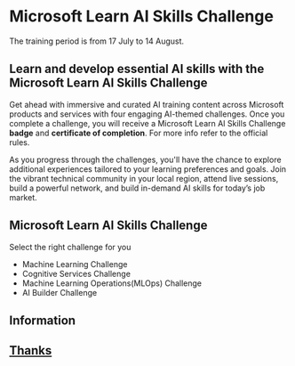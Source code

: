# Microsoft Learn AI Skills Challenge

The training period is from 17 July to 14 August.

## Learn and develop essential AI skills with the Microsoft Learn AI Skills Challenge

Get ahead with immersive and curated AI training content across Microsoft products and services with four engaging AI-themed challenges. Once you complete a challenge, you will receive a Microsoft Learn AI Skills Challenge **badge** and **certificate of completion**. For more info refer to the official rules.

As you progress through the challenges, you'll have the chance to explore additional experiences tailored to your learning preferences and goals. Join the vibrant technical community in your local region, attend live sessions, build a powerful network, and build in-demand AI skills for today’s job market.

## Microsoft Learn AI Skills Challenge 

Select the right challenge for you

- Machine Learning Challenge
- Cognitive Services Challenge
- Machine Learning Operations(MLOps) Challenge
- AI Builder Challenge

## Information

<a href = "https://www.microsoft.com/en-US/cloudskillschallenge/ai/registration/2023?ocid=aisc23_CSC_experiences_nge" alt="Microsoft Learn AI Challenge" target="_blank">

## Thanks
